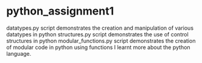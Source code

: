 # python_assignment1
datatypes.py script demonstrates the creation and manipulation of various datatypes in python
structures.py script demonstrates the use of control structures in python
modular_functions.py script demonstrates the creation of modular code in python using functions
I learnt more about the python language.

